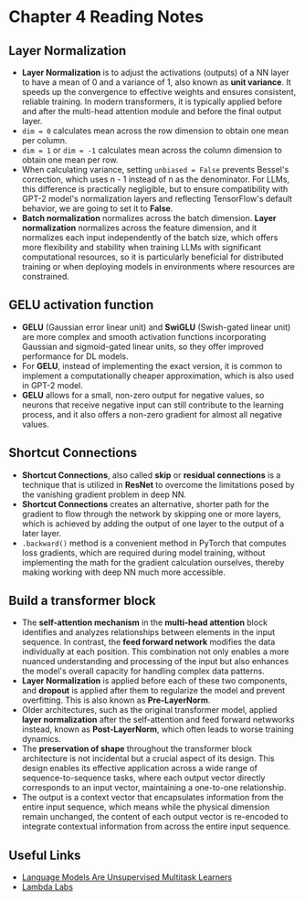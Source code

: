 # Chapter 4 Reading Notes

## Layer Normalization
- **Layer Normalization** is to adjust the activations (outputs) of a NN layer to have a mean of 0 and a variance of 1, also known as **unit variance**. It speeds up the convergence to effective weights and ensures consistent, reliable training. In modern transformers, it is typically applied before and after the multi-head attention module and before the final output layer.
- `dim = 0` calculates mean across the row dimension to obtain one mean per column. 
- `dim = 1` or `dim = -1` calculates mean across the column dimension to obtain one mean per row.
- When calculating variance, setting `unbiased = False` prevents Bessel's correction, which uses n - 1 instead of n as the denominator. For LLMs, this difference is practically negligible, but to ensure compatibility with GPT-2 model's normalization layers and reflecting TensorFlow's default behavior, we are going to set it to **False**.
- **Batch normalization** normalizes across the batch dimension. **Layer normalization** normalizes across the feature dimension, and it normalizes each input independently of the batch size, which offers more flexibility and stability when training LLMs with significant computational resources, so it is particularly beneficial for distributed training or when deploying models in environments where resources are constrained. 

## GELU activation function
- **GELU** (Gaussian error linear unit) and **SwiGLU** (Swish-gated linear unit) are more complex and smooth activation functions incorporating Gaussian and sigmoid-gated linear units, so they offer improved performance for DL models. 
- For **GELU**, instead of implementing the exact version, it is common to implement a computationally cheaper approximation, which is also used in GPT-2 model. 
- **GELU** allows for a small, non-zero output for negative values, so neurons that receive negative input can still contribute to the learning process, and it also offers a non-zero gradient for almost all negative values.

## Shortcut Connections
- **Shortcut Connections**, also called **skip** or **residual** **connections** is a technique that is utilized in **ResNet** to overcome the limitations posed by the vanishing gradient problem in deep NN.
- **Shortcut Connections** creates an alternative, shorter path for the gradient to flow through the network by skipping one or more layers, which is achieved by adding the output of one layer to the output of a later layer. 
- `.backward()` method is a convenient method in PyTorch that computes loss gradients, which are required during model training, without implementing the math for the gradient calculation ourselves, thereby making working with deep NN much more accessible.

## Build a transformer block
- The **self-attention mechanism** in the **multi-head attention** block identifies and analyzes relationships between elements in the input sequence. In contrast, the **feed forward network** modifies the data individually at each position. This combination not only enables a more nuanced understanding and processing of the input but also enhances the model's overall capacity for handling complex data patterns.
- **Layer Normalization** is applied before each of these two components, and **dropout** is applied after them to regularize the model and prevent overfitting. This is also known as **Pre-LayerNorm**. 
- Older architectures, such as the original transformer model, applied **layer normalization** after the self-attention and feed forward netwworks instead, known as **Post-LayerNorm**, which often leads to worse training dynamics.
- The **preservation of shape** throughout the transformer block architecture is not incidental but a crucial aspect of its design. This design enables its effective application across a wide range of sequence-to-sequence tasks, where each output vector directly corresponds to an input vector, maintaining a one-to-one relationship.
- The output is a context vector that encapsulates information from the entire input sequence, which means while the physical dimension remain unchanged, the content of each output vector is re-encoded to integrate contextual information from across the entire input sequence.

## Useful Links
- [Language Models Are Unsupervised Multitask Learners](https://cdn.openai.com/better-language-models/language_models_are_unsupervised_multitask_learners.pdf)
- [Lambda Labs](https://lambda.ai/)